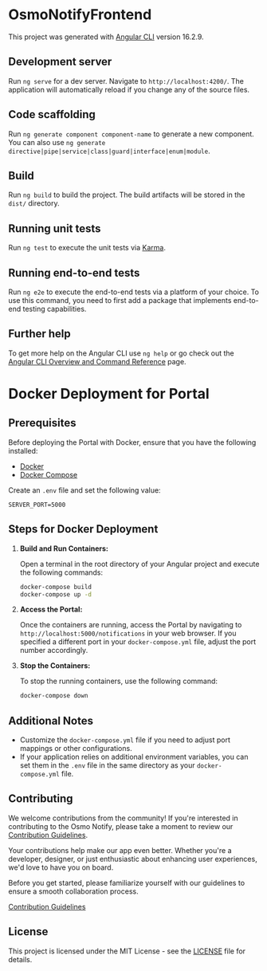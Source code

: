 # OsmoNotifyFrontend

This project was generated with [Angular CLI](https://github.com/angular/angular-cli) version 16.2.9.

## Development server

Run `ng serve` for a dev server. Navigate to `http://localhost:4200/`. The application will automatically reload if you change any of the source files.

## Code scaffolding

Run `ng generate component component-name` to generate a new component. You can also use `ng generate directive|pipe|service|class|guard|interface|enum|module`.

## Build

Run `ng build` to build the project. The build artifacts will be stored in the `dist/` directory.

## Running unit tests

Run `ng test` to execute the unit tests via [Karma](https://karma-runner.github.io).

## Running end-to-end tests

Run `ng e2e` to execute the end-to-end tests via a platform of your choice. To use this command, you need to first add a package that implements end-to-end testing capabilities.

## Further help

To get more help on the Angular CLI use `ng help` or go check out the [Angular CLI Overview and Command Reference](https://angular.io/cli) page.

# Docker Deployment for Portal

## Prerequisites

Before deploying the Portal with Docker, ensure that you have the following installed:

- [Docker](https://docs.docker.com/get-docker/)
- [Docker Compose](https://docs.docker.com/compose/install/)

Create an `.env` file and set the following value:

```dotenv
SERVER_PORT=5000
```

## Steps for Docker Deployment

1. **Build and Run Containers:**

   Open a terminal in the root directory of your Angular project and execute the following commands:

   ```bash
   docker-compose build
   docker-compose up -d
   ```

2. **Access the Portal:**

   Once the containers are running, access the Portal by navigating to `http://localhost:5000/notifications` in your web browser. If you specified a different port in your `docker-compose.yml` file, adjust the port number accordingly.

3. **Stop the Containers:**

   To stop the running containers, use the following command:

   ```bash
   docker-compose down
   ```

## Additional Notes

- Customize the `docker-compose.yml` file if you need to adjust port mappings or other configurations.
- If your application relies on additional environment variables, you can set them in the `.env` file in the same directory as your `docker-compose.yml` file.

## Contributing

We welcome contributions from the community! If you're interested in contributing to the Osmo Notify, please take a moment to review our [Contribution Guidelines](../../CONTRIBUTING.md).

Your contributions help make our app even better. Whether you're a developer, designer, or just enthusiastic about enhancing user experiences, we'd love to have you on board.

Before you get started, please familiarize yourself with our guidelines to ensure a smooth collaboration process.

[Contribution Guidelines](../../CONTRIBUTING.md)

## License

This project is licensed under the MIT License - see the [LICENSE](../../LICENSE) file for details.
